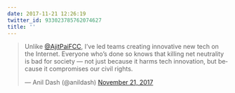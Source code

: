 ```yaml
---
date: 2017-11-21 12:26:19
twitter_id: 933023785762074627
title: ''
---
```


<blockquote class="twitter-tweet"><p lang="en" dir="ltr">Unlike <a href="https://twitter.com/AjitPaiFCC?ref_src=twsrc%5Etfw">@AjitPaiFCC</a>, I’ve led teams creating innovative new tech on the Internet. Everyone who’s done so knows that killing net neutrality is bad for society — not just because it harms tech innovation, but because it compromises our civil rights.</p>&mdash; Anil Dash (@anildash) <a href="https://twitter.com/anildash/status/933014461409054720?ref_src=twsrc%5Etfw">November 21, 2017</a></blockquote>
<script async src="https://platform.twitter.com/widgets.js" charset="utf-8"></script>
